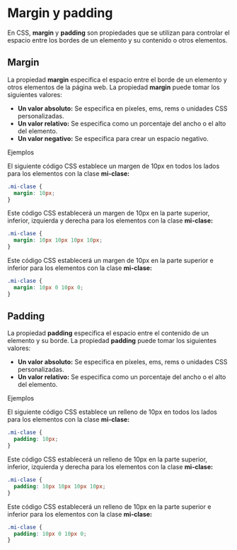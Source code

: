 # Margin y padding

En CSS, **margin** y **padding** son propiedades que se utilizan para controlar el espacio entre los bordes de un elemento y su contenido o otros elementos.

## Margin

La propiedad **margin** especifica el espacio entre el borde de un elemento y otros elementos de la página web. La propiedad **margin** puede tomar los siguientes valores:

* **Un valor absoluto:** Se especifica en píxeles, ems, rems o unidades CSS personalizadas.
* **Un valor relativo:** Se especifica como un porcentaje del ancho o el alto del elemento.
* **Un valor negativo:** Se especifica para crear un espacio negativo.

Ejemplos

El siguiente código CSS establece un margen de 10px en todos los lados para los elementos con la clase **mi-clase:**

```css
.mi-clase {
  margin: 10px;
}
```

Este código CSS establecerá un margen de 10px en la parte superior, inferior, izquierda y derecha para los elementos con la clase **mi-clase:**

```css
.mi-clase {
  margin: 10px 10px 10px 10px;
}
```

Este código CSS establecerá un margen de 10px en la parte superior e inferior para los elementos con la clase **mi-clase:**

```css
.mi-clase {
  margin: 10px 0 10px 0;
}
```

## Padding

La propiedad **padding** especifica el espacio entre el contenido de un elemento y su borde. La propiedad **padding** puede tomar los siguientes valores:

* **Un valor absoluto:** Se especifica en píxeles, ems, rems o unidades CSS personalizadas.
* **Un valor relativo:** Se especifica como un porcentaje del ancho o el alto del elemento.

Ejemplos

El siguiente código CSS establece un relleno de 10px en todos los lados para los elementos con la clase **mi-clase:**

```css
.mi-clase {
  padding: 10px;
}
```

Este código CSS establecerá un relleno de 10px en la parte superior, inferior, izquierda y derecha para los elementos con la clase **mi-clase:**

```css
.mi-clase {
  padding: 10px 10px 10px 10px;
}
```

Este código CSS establecerá un relleno de 10px en la parte superior e inferior para los elementos con la clase **mi-clase:**

```css
.mi-clase {
  padding: 10px 0 10px 0;
}
